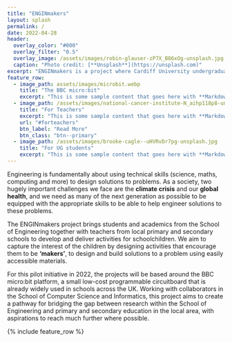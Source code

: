```yaml
---
title: "ENGINmakers"
layout: splash
permalink: /
date: 2022-04-28
header:
  overlay_color: "#000"
  overlay_filter: "0.5"
  overlay_image: /assets/images/robin-glauser-zP7X_B86xOg-unsplash.jpg  
  caption: "Photo credit: [**Unsplash**](https://unsplash.com)"
excerpt: "ENGINmakers is a project where Cardiff University undergraduate students can work together on the creation of activities to inspire primary and secondary age pupils to develop coding skills to solve problems using Engineering principles"
feature_row:
  - image_path: assets/images/microbit.webp
    title: "The BBC micro:bit"
    excerpt: "This is some sample content that goes here with **Markdown** formatting."
  - image_path: /assets/images/national-cancer-institute-N_aihp118p8-unsplash.jpg
    title: "For Teachers"
    excerpt: "This is some sample content that goes here with **Markdown** formatting."
    url: "#forteachers"
    btn_label: "Read More"
    btn_class: "btn--primary"
  - image_path: /assets/images/brooke-cagle--uHVRvDr7pg-unsplash.jpg
    title: "For UG students"
    excerpt: "This is some sample content that goes here with **Markdown** formatting."
---
```


Engineering is fundamentally about using technical skills (science, maths, computing and more) to design solutions to problems. As a society, two hugely important challenges we face are the **climate crisis** and our **global health**, and we need as many of the next generation as possible to be equipped with the appropriate skills to be able to help engineer solutions to these problems. 

The ENGINmakers project brings students and academics from the School of Engineering together with teachers from local primary and secondary schools to develop and deliver activities for schoolchildren. We aim to capture the interest of the children by designing activities that encourage them to be **‘makers’**, to design and build solutions to a problem using easily accessible materials. 

For this pilot initiative in 2022, the projects will be based around the BBC micro:bit platform, a small low-cost programmable circuitboard that is already widely used in schools across the UK. Working with collaborators in the School of Computer Science and Informatics, this project aims to create a pathway for bridging the gap between research within the School of Engineering and primary and secondary education in the local area, with aspirations to reach much further where possible.

{% include feature_row %}


